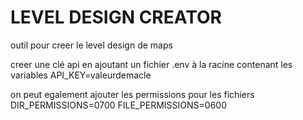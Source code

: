 # LEVEL DESIGN CREATOR

outil pour creer le level design de maps  
  
  
creer une clé api en ajoutant un fichier .env à la racine contenant les variables
API_KEY=valeurdemacle

on peut egalement ajouter les permissions pour les fichiers
DIR_PERMISSIONS=0700
FILE_PERMISSIONS=0600